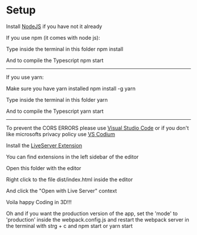# Setup

Install [NodeJS](https://nodejs.org/en/) if you have not it already

If you use npm (it comes with node js):

Type inside the terminal in this folder
npm install

And to compile the Typescript
npm start

-----------------

If you use yarn:

Make sure you have yarn installed
npm install -g yarn

Type inside the terminal in this folder
yarn

And to compile the Typescript
yarn start

-----------------

To prevent the CORS ERRORS please use [Visual Studio Code](https://code.visualstudio.com/)
or if you don't like microsofts privacy policy use [VS Codium](https://vscodium.com/)

Install the [LiveServer Extension](https://marketplace.visualstudio.com/items?itemName=ritwickdey.LiveServer)

You can find extensions in the left sidebar of the editor

Open this folder with the editor

Right click to the file dist/index.html inside the editor

And click the "Open with Live Server" context

Voila happy Coding in 3D!!!

Oh and if you want the production version of the app, set the 'mode' to 'production' inside the webpack.config.js
and restart the webpack server in the terminal with strg + c and npm start or yarn start
